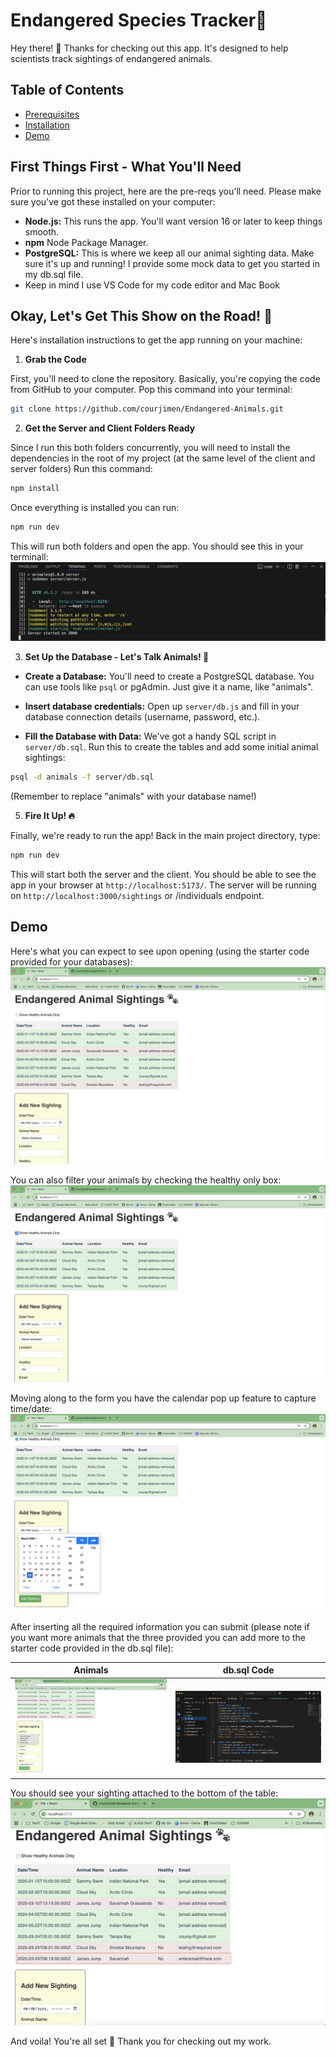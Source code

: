 # Endangered Species Tracker🐾

Hey there! 👋 Thanks for checking out this app. It's designed to help scientists track sightings of endangered animals.

## Table of Contents
- [Prerequisites](#first-things-first---what-youll-need)
- [Installation](#okay-lets-get-this-show-on-the-road-)
- [Demo](#demo)

## First Things First - What You'll Need

Prior to running this project, here are the pre-reqs you'll need. Please make sure you've got these installed on your computer:

* **Node.js:** This runs the app. You'll want version 16 or later to keep things smooth.
* **npm** Node Package Manager.
* **PostgreSQL:** This is where we keep all our animal sighting data. Make sure it's up and running! I provide some mock data to get you started in my db.sql file.
* Keep in mind I use VS Code for my code editor and Mac Book

## Okay, Let's Get This Show on the Road! 🚀

Here's installation instructions to get the app running on your machine:

1.  **Grab the Code**

First, you'll need to clone the repository. Basically, you're copying the code from GitHub to your computer. Pop this command into your terminal:

```bash
git clone https://github.com/courjimen/Endangered-Animals.git
```

2.  **Get the Server and Client Folders Ready**

Since I run this both folders concurrently, you will need to install the dependencies in the root of my project (at the same level of the client and server folders) Run this command:

```bash
npm install
```

Once everything is installed you can run:

```bash
npm run dev
```

This will run both folders and open the app. You should see this in your terminall:
![](./client/src/assets/terminal.png)

3. **Set Up the Database - Let's Talk Animals! 🐘**

* **Create a Database:** You'll need to create a PostgreSQL database. You can use tools like `psql` or pgAdmin. Just give it a name, like "animals".

* **Insert database credentials:** Open up `server/db.js` and fill in your database connection details (username, password, etc.).

* **Fill the Database with Data:** We've got a handy SQL script in `server/db.sql`. Run this to create the tables and add some initial animal sightings:

```bash
psql -d animals -f server/db.sql
```

(Remember to replace "animals" with your database name!)

5.  **Fire It Up! 🔥**

Finally, we're ready to run the app! Back in the main project directory, type:

```bash
npm run dev
```

This will start both the server and the client. You should be able to see the app in your browser at `http://localhost:5173/`. The server will be running on `http://localhost:3000/sightings` or /individuals endpoint.

## Demo
Here's what you can expect to see upon opening (using the starter code provided for your databases):
![](./client/src/assets/mainpage.png)

You can also filter your animals by checking the healthy only box:
![](./client/src/assets/healthyfilter.png)

Moving along to the form you have the calendar pop up feature to capture time/date:
![](./client/src/assets/addSighting.png)

After inserting all the required information you can submit (please note if you want more animals that the three provided you can add more to the starter code provided in the db.sql file):

| Animals | db.sql Code |
| ------ | ------|
| ![](./client/src/assets/form.png) | ![](./client/src/assets/db.png)

You should see your sighting attached to the bottom of the table: 
![](./client/src/assets/voila.png)

And voila! You're all set 🎉 Thank you for checking out my work.